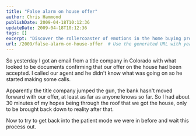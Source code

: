 ```yaml
---
title: "False alarm on house offer"
author: Chris Hammond
publishDate: 2009-04-18T10:12:36
updateDate: 2009-04-18T10:12:36
tags: []
excerpt: "Discover the rollercoaster of emotions in the home buying process with unexpected twists along the way. Stay patient and hopeful despite setbacks."
url: /2009/false-alarm-on-house-offer  # Use the generated URL with year
---
```

<p>So yesterday I got an email from a title company in Colorado with what looked to be documents confirming that our offer on the house had been accepted. I called our agent and he didn't know what was going on so he started making some calls.</p> <p>Apparently the title company jumped the gun, the bank hasn't moved forward with our offer, at least as far as anyone knows so far. So I had about 30 minutes of my hopes being through the roof that we got the house, only to be brought back down to reality after that.</p> <p>Now to try to get back into the patient mode we were in before and wait this process out.</p>

